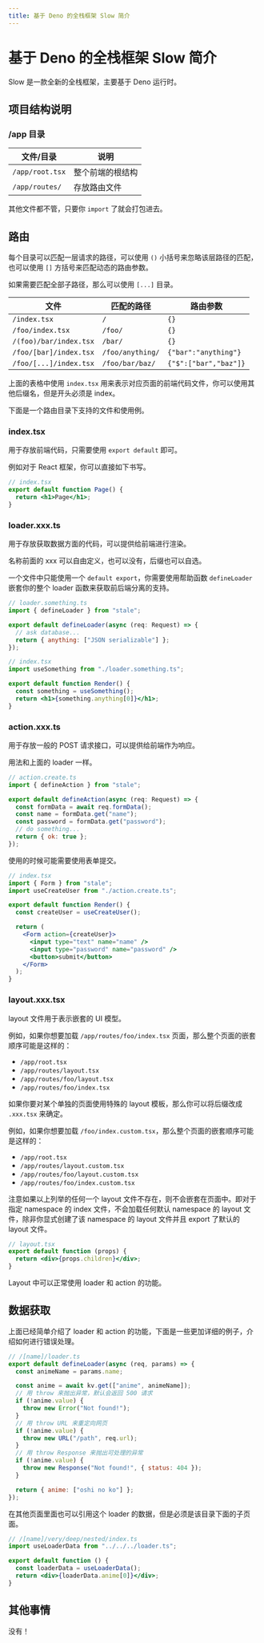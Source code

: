 ```yaml
---
title: 基于 Deno 的全栈框架 Slow 简介
---
```


# 基于 Deno 的全栈框架 Slow 简介

<vue-metadata author="swwind" time="2023-6-16"></vue-metadata>

Slow 是一款全新的全栈框架，主要基于 Deno 运行时。

## 项目结构说明

### /app 目录

| 文件/目录       | 说明             |
| --------------- | ---------------- |
| `/app/root.tsx` | 整个前端的根结构 |
| `/app/routes/`  | 存放路由文件     |

其他文件都不管，只要你 `import` 了就会打包进去。

## 路由

每个目录可以匹配一层请求的路径，可以使用 `()` 小括号来忽略该层路径的匹配，也可以使用 `[]` 方括号来匹配动态的路由参数。

如果需要匹配全部子路径，那么可以使用 `[...]` 目录。

| 文件                   | 匹配的路径       | 路由参数              |
| ---------------------- | ---------------- | --------------------- |
| `/index.tsx`           | `/`              | `{}`                  |
| `/foo/index.tsx`       | `/foo/`          | `{}`                  |
| `/(foo)/bar/index.tsx` | `/bar/`          | `{}`                  |
| `/foo/[bar]/index.tsx` | `/foo/anything/` | `{"bar":"anything"}`  |
| `/foo/[...]/index.tsx` | `/foo/bar/baz/`  | `{"$":["bar","baz"]}` |

上面的表格中使用 `index.tsx` 用来表示对应页面的前端代码文件，你可以使用其他后缀名，但是开头必须是 index。

下面是一个路由目录下支持的文件和使用例。

### index.tsx

用于存放前端代码，只需要使用 `export default` 即可。

例如对于 React 框架，你可以直接如下书写。

```jsx
// index.tsx
export default function Page() {
  return <h1>Page</h1>;
}
```

### loader.xxx.ts

用于存放获取数据方面的代码，可以提供给前端进行渲染。

名称前面的 xxx 可以自由定义，也可以没有，后缀也可以自选。

一个文件中只能使用一个 `default export`，你需要使用帮助函数 `defineLoader` 嵌套你的整个 loader 函数来获取前后端分离的支持。

```js
// loader.something.ts
import { defineLoader } from "stale";

export default defineLoader(async (req: Request) => {
  // ask database...
  return { anything: ["JSON serializable"] };
});
```

```jsx
// index.tsx
import useSomething from "./loader.something.ts";

export default function Render() {
  const something = useSomething();
  return <h1>{something.anything[0]}</h1>;
}
```

### action.xxx.ts

用于存放一般的 POST 请求接口，可以提供给前端作为响应。

用法和上面的 loader 一样。

```js
// action.create.ts
import { defineAction } from "stale";

export default defineAction(async (req: Request) => {
  const formData = await req.formData();
  const name = formData.get("name");
  const password = formData.get("password");
  // do something...
  return { ok: true };
});
```

使用的时候可能需要使用表单提交。

```jsx
// index.tsx
import { Form } from "stale";
import useCreateUser from "./action.create.ts";

export default function Render() {
  const createUser = useCreateUser();

  return (
    <Form action={createUser}>
      <input type="text" name="name" />
      <input type="password" name="password" />
      <button>submit</button>
    </Form>
  );
}
```

### layout.xxx.tsx

layout 文件用于表示嵌套的 UI 模型。

例如，如果你想要加载 `/app/routes/foo/index.tsx` 页面，那么整个页面的嵌套顺序可能是这样的：

- `/app/root.tsx`
- `/app/routes/layout.tsx`
- `/app/routes/foo/layout.tsx`
- `/app/routes/foo/index.tsx`

如果你要对某个单独的页面使用特殊的 layout 模板，那么你可以将后缀改成 `.xxx.tsx` 来确定。

例如，如果你想要加载 `/foo/index.custom.tsx`，那么整个页面的嵌套顺序可能是这样的：

- `/app/root.tsx`
- `/app/routes/layout.custom.tsx`
- `/app/routes/foo/layout.custom.tsx`
- `/app/routes/foo/index.custom.tsx`

注意如果以上列举的任何一个 layout 文件不存在，则不会嵌套在页面中。即对于指定 namespace 的 index 文件，不会加载任何默认 namespace 的 layout 文件，除非你显式创建了该 namespace 的 layout 文件并且 export 了默认的 layout 文件。

```jsx
// layout.tsx
export default function (props) {
  return <div>{props.children}</div>;
}
```

Layout 中可以正常使用 loader 和 action 的功能。

## 数据获取

上面已经简单介绍了 loader 和 action 的功能，下面是一些更加详细的例子，介绍如何进行错误处理。

```js
// /[name]/loader.ts
export default defineLoader(async (req, params) => {
  const animeName = params.name;

  const anime = await kv.get(["anime", animeName]);
  // 用 throw 来抛出异常，默认会返回 500 请求
  if (!anime.value) {
    throw new Error("Not found!");
  }
  // 用 throw URL 来重定向网页
  if (!anime.value) {
    throw new URL("/path", req.url);
  }
  // 用 throw Response 来抛出可处理的异常
  if (!anime.value) {
    throw new Response("Not found!", { status: 404 });
  }

  return { anime: ["oshi no ko"] };
});
```

在其他页面里面也可以引用这个 loader 的数据，但是必须是该目录下面的子页面。

```jsx
// /[name]/very/deep/nested/index.ts
import useLoaderData from "../../../loader.ts";

export default function () {
  const loaderData = useLoaderData();
  return <div>{loaderData.anime[0]}</div>;
}
```

## 其他事情

没有！
